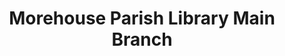 ---
layout: repo
title: "Morehouse Parish Library Main Branch"
id: 25265
permalink: repos/25265/
---